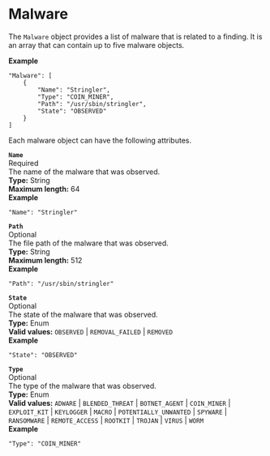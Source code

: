 # Malware<a name="asff-malware"></a>

The `Malware` object provides a list of malware that is related to a finding\. It is an array that can contain up to five malware objects\.

**Example**

```
"Malware": [
    {
        "Name": "Stringler",
        "Type": "COIN_MINER",
        "Path": "/usr/sbin/stringler",
        "State": "OBSERVED"
    }
]
```

Each malware object can have the following attributes\.

**`Name`**  
Required  
The name of the malware that was observed\.  
**Type:** String  
**Maximum length:** 64  
**Example**  

```
"Name": "Stringler"
```

**`Path`**  
Optional  
The file path of the malware that was observed\.   
**Type:** String  
**Maximum length:** 512  
**Example**  

```
"Path": "/usr/sbin/stringler"
```

**`State`**  
Optional  
The state of the malware that was observed\.  
**Type:** Enum  
**Valid values:** `OBSERVED` \| `REMOVAL_FAILED` \| `REMOVED`  
**Example**  

```
"State": "OBSERVED"
```

**`Type`**  
Optional  
The type of the malware that was observed\.  
**Type:** Enum  
**Valid values:** `ADWARE` \| `BLENDED_THREAT` \| `BOTNET_AGENT` \| `COIN_MINER` \| `EXPLOIT_KIT` \| `KEYLOGGER` \| `MACRO` \| `POTENTIALLY_UNWANTED` \| `SPYWARE` \| `RANSOMWARE` \| `REMOTE_ACCESS` \| `ROOTKIT` \| `TROJAN` \| `VIRUS` \| `WORM`  
**Example**  

```
"Type": "COIN_MINER"
```